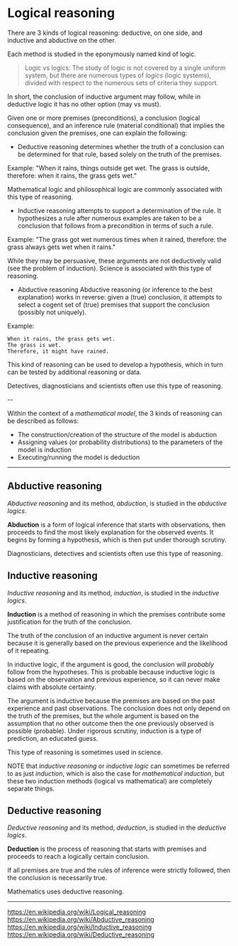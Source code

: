 # Logical reasoning

There are 3 kinds of logical reasoning: deductive, on one side, and inductive and abductive on the other.

Each method is studied in the eponymously named kind of logic.

> Logic vs logics: The study of logic is not covered by a single uniform system, but there are numerous types of *logics* (logic systems), divided with respect to the numerous sets of criteria they support.


In short, the conclusion of inductive argument may follow, while in deductive logic it has no other option (may vs must).



Given one or more premises (preconditions), a conclusion (logical consequence), and an inference rule (material conditional) that implies the conclusion given the premises, one can explain the following:

* Deductive reasoning determines whether the truth of a conclusion can be determined for that rule, based solely on the truth of the premises.

Example: "When it rains, things outside get wet. The grass is outside, therefore: when it rains, the grass gets wet." 

Mathematical logic and philosophical logic are commonly associated with this type of reasoning.

* Inductive reasoning attempts to support a determination of the rule. It hypothesizes a rule after numerous examples are taken to be a conclusion that follows from a precondition in terms of such a rule.

Example: "The grass got wet numerous times when it rained, therefore: the grass always gets wet when it rains." 

While they may be persuasive, these arguments are not deductively valid (see the problem of induction). Science is associated with this type of reasoning.


* Abductive reasoning
Abductive reasoning (or inference to the best explanation) works in reverse: given a (true) conclusion, it attempts to select a cogent set of (true) premises that support the conclusion (possibly not uniquely).

Example:
```
When it rains, the grass gets wet.
The grass is wet.
Therefore, it might have rained.
```

This kind of reasoning can be used to develop a hypothesis, which in turn can be tested by additional reasoning or data.

Detectives, diagnosticians and scientists often use this type of reasoning.

--

Within the context of a *mathematical model*, the 3 kinds of reasoning can be described as follows:
- The construction/creation of the structure of the model is abduction
- Assigning values (or probability distributions) to the parameters of the model is induction
- Executing/running the model is deduction


---


## Abductive reasoning
*Abductive reasoning* and its method, *abduction*, is studied in the *abductive logics*.

**Abduction** is a form of logical inference that starts with observations, then proceeds to find the most likely explanation for the observed events. It begins by forming a hypothesis, which is then put under thorough scrutiny.

Diagnosticians, detectives and scientists often use this type of reasoning.

## Inductive reasoning
*Inductive reasoning* and its method, *induction*, is studied in the *inductive logics*.

**Induction** is a method of reasoning in which the premises contribute some justification for the truth of the conclusion.

The truth of the conclusion of an inductive argument is never certain because it is generally based on the previous experience and the likelihood of it repeating.

In inductive logic, if the argument is good, the conclusion will *probably* follow from the hypotheses. This is probable because inductive logic is based on the observation and previous experience, so it can never make claims with absolute certainty.

The argument is inductive because the premises are based on the past experience and past observations. The conclusion does not only depend on the truth of the premises, but the whole argument is based on the assumption that no other outcome then the one previously observed is possible (probable). Under rigorous scrutiny, induction is a type of prediction, an educated guess.

This type of reasoning is sometimes used in science.

NOTE that *inductive reasoning* or *inductive logic* can sometimes be referred to as just *induction*, which is also the case for *mathematical induction*, but these two induction methods (logical vs mathematical) are completely separate things.


## Deductive reasoning
*Deductive reasoning* and its method, *deduction*, is studied in the *deductive logics*.

**Deduction** is the process of reasoning that starts with premises and proceeds to reach a logically certain conclusion.

If all premises are true and the rules of inference were strictly followed, then the conclusion is necessarily true.

Mathematics uses deductive reasoning.



---

https://en.wikipedia.org/wiki/Logical_reasoning
https://en.wikipedia.org/wiki/Abductive_reasoning
https://en.wikipedia.org/wiki/Inductive_reasoning
https://en.wikipedia.org/wiki/Deductive_reasoning
